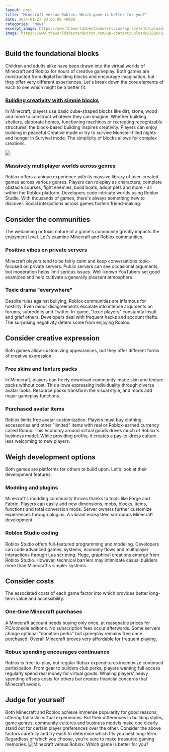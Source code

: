 ```yaml
---
layout: post
title: "Minecraft versus Roblox: Which game is better for you?"
date: 2024-01-27 03:03:00 +0000
categories: "News"
excerpt_image: https://www.theworldsbestandworst.com/wp-content/uploads/2020/03/ROBLOX-VS-MINECRAFT.jpg
image: https://www.theworldsbestandworst.com/wp-content/uploads/2020/03/ROBLOX-VS-MINECRAFT.jpg
---
```


## Build the foundational blocks
Children and adults alike have been drawn into the virtual worlds of Minecraft and Roblox for hours of creative gameplay. Both games are constructed from digital building blocks and encourage imagination, but they offer very different experiences. Let's break down the core elements of each to see which might be a better fit.
### [Building creativity with simple blocks](https://store.fi.io.vn/womens-crazy-havanese-lady-dog-lover-v-neck-t-shirt/men&)
In Minecraft, players use basic cube-shaped blocks like dirt, stone, wood and more to construct whatever they can imagine. Whether building shelters, elaborate homes, functioning machines or recreating recognizable structures, the block-based building inspires creativity. Players can enjoy building in peaceful Creative mode or try to survive Monster-filled nights and hunger in Survival mode. The simplicity of blocks allows for complex creations.

![](https://i.ytimg.com/vi/KYKyvKv6gf8/maxresdefault.jpg)
### **Massively multiplayer worlds across genres** 
Roblox offers a unique experience with its massive library of user-created games across various genres. Players can roleplay as characters, complete obstacle courses, fight enemies, build boats, adopt pets and more - all within the Roblox platform. Developers code intricate worlds using Roblox Studio. With thousands of games, there's always something new to discover. Social interactions across games fosters friend-making.
## Consider the communities 
The welcoming or toxic nature of a game's community greatly impacts the enjoyment level. Let's examine Minecraft and Roblox communities.
### Positive vibes on private servers 
Minecraft players tend to be fairly calm and keep conversations topic-focused on private servers. Public servers can see occasional arguments, but moderation helps limit serious issues. Well-known YouTubers set good examples and help cultivate a generally pleasant atmosphere.
### Toxic drama "everywhere" 
Despite rules against bullying, Roblox communities are infamous for hostility. Even minor disagreements escalate into intense arguments on forums, subreddits and Twitter. In-game, "toxic players" constantly insult and grief others. Developers deal with frequent hacks and account thefts. The surprising negativity deters some from enjoying Roblox.
## Consider creative expression 
Both games allow customizing appearances, but they offer different forms of creative expression. 
### **Free skins and texture packs**
In Minecraft, players can freely download community-made skin and texture packs without cost. This allows expressing individuality through diverse avatar looks. Resource packs transform the visual style, and mods add major gameplay functions. 
### **Purchased avatar items**  
Roblox limits free avatar customization. Players must buy clothing, accessories and other "limited" items with real or Roblox-earned currency called Robux. This economy around virtual goods drives much of Roblox's business model. While providing profits, it creates a pay-to-dress culture less welcoming to new players.
## Weigh development options
Both games are platforms for others to build upon. Let's look at their development features.
### Modding and plugins 
Minecraft's modding community thrives thanks to tools like Forge and Fabric. Players can easily add new dimensions, mobs, blocks, items, functions and total conversion mods. Server owners further customize experiences through plugins. A vibrant ecosystem surrounds Minecraft development.
### Roblox Studio coding
Roblox Studio offers full-featured programming and modeling. Developers can code advanced games, systems, economy flows and multiplayer interactions through Lua scripting. Huge, graphical creations emerge from Roblox Studio. However, technical barriers may intimidate casual builders more than Minecraft's simpler systems.
## Consider costs
The associated costs of each game factor into which provides better long-term value and accessibility. 
### **One-time Minecraft purchases**
A Minecraft account needs buying only once, at reasonable prices for PC/console editions. No subscription fees occur afterwards. Some servers charge optional "donation perks" but gameplay remains free once purchased. Overall Minecraft proves very affordable for frequent playing. 
### **Robux spending encourages continuance** 
Roblox is free-to-play, but regular Robux expenditures incentivize continued participation. From gear to builders club perks, players wanting full access regularly spend real money for virtual goods. Whaling players' heavy spending offsets costs for others but creates financial concerns that Minecraft avoids.
## Judge for yourself
Both Minecraft and Roblox achieve immense popularity for good reasons, offering fantastic virtual experiences. But their differences in building styles, game genres, community cultures and business models make one clearly stand out for certain player preferences over the other. Consider the above factors carefully and try each to determine which fits you best long-term. Regardless of which you choose, you're sure to make treasured gaming memories.
![Minecraft versus Roblox: Which game is better for you?](https://www.theworldsbestandworst.com/wp-content/uploads/2020/03/ROBLOX-VS-MINECRAFT.jpg)